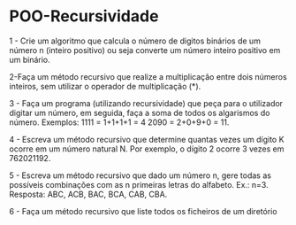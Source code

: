 # POO-Recursividade

1 - Crie um algoritmo que calcula o número de digitos binários de um número n (inteiro positivo) ou seja converte um número inteiro positivo em um binário.

2-Faça um método recursivo que realize a multiplicação entre dois números inteiros, sem utilizar o operador de multiplicação (*).

3 - Faça um programa (utilizando recursividade) que peça para o utilizador digitar um número, em seguida, faça a soma de todos os algarismos do número. Exemplos: 1111 = 1+1+1+1 = 4 2090 = 2+0+9+0 = 11.

4 - Escreva um método recursivo que determine quantas vezes um dígito K ocorre em um número natural N. Por exemplo, o dígito 2 ocorre 3 vezes em 762021192.

5 - Escreva um método recursivo que dado um número n, gere todas as possíveis combinações com as n primeiras letras do alfabeto. Ex.: n=3.     Resposta: ABC, ACB, BAC, BCA, CAB, CBA.

6 - Faça um método recursivo que liste todos os ficheiros de um diretório
